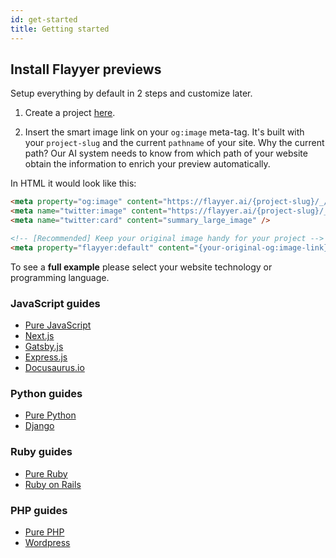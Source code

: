 ```yaml
---
id: get-started
title: Getting started
---
```


## Install Flayyer previews

Setup everything by default in 2 steps and customize later.

1. Create a project [here](https://flayyer.com/dashboard/_/projects/new).

2. Insert the smart image link on your `og:image` meta-tag. It's built with your `project-slug` and the current `pathname` of your site. Why the current path? Our AI system needs to know from which path of your website obtain the information to enrich your preview automatically.

  In HTML it would look like this:

  ```html
  <meta property="og:image" content="https://flayyer.ai/{project-slug}/_/_/{path}" />
  <meta name="twitter:image" content="https://flayyer.ai/{project-slug}/_/_/{path}" />
  <meta name="twitter:card" content="summary_large_image" />

  <!-- [Recommended] Keep your original image handy for your project -->
  <meta property="flayyer:default" content="{your-original-og:image-link}" />
  ```

To see a **full example** please select your website technology or programming language.

### JavaScript guides

* [Pure JavaScript](/guides/javascript/flayyer-js)
* [Next.js](/guides/javascript/nextjs)
* [Gatsby.js](/guides/javascript/gatsbyjs)
* [Express.js](/guides/javascript/expressjs)
* [Docusaurus.io](/guides/javascript/docusaurus)

### Python guides

* [Pure Python](/guides/python/flayyer)
* [Django](/guides/python/django)

### Ruby guides

* [Pure Ruby](/guides/ruby/flayyer)
* [Ruby on Rails](/guides/ruby/rails)

### PHP guides

* [Pure PHP](/guides/php/flayyer)
* [Wordpress](/guides/php/wordpress)